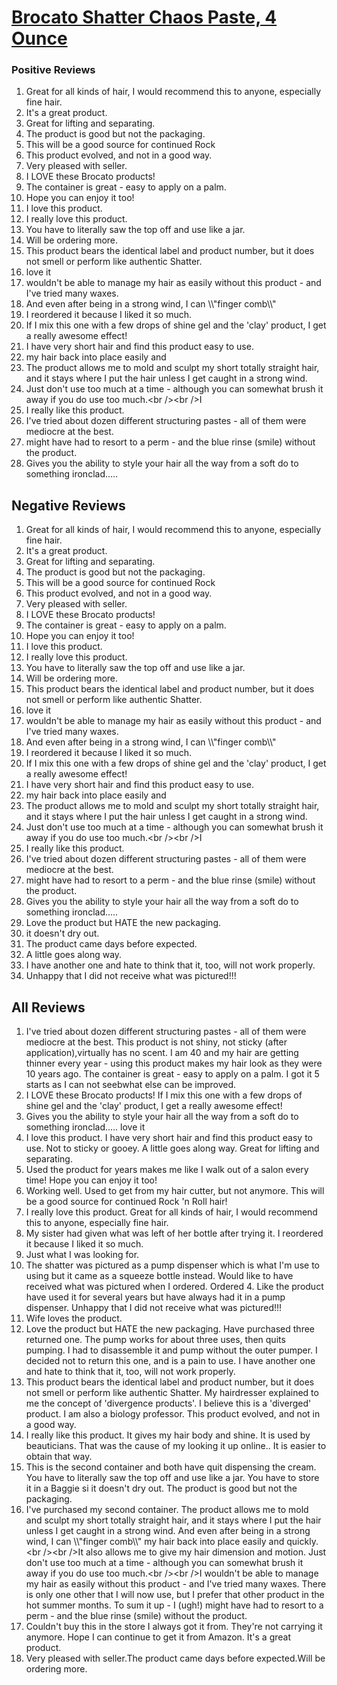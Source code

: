 # [Brocato Shatter Chaos Paste, 4 Ounce](https://products.checkmycream.com/products/Brocato-Shatter-Chaos-Paste-4-Ounce.html)

### Positive Reviews

<ol>
      <li>Great for all kinds of hair, I would recommend  this to anyone, especially fine hair.</li>
      <li>It&#x27;s a great product.</li>
      <li>Great for lifting and separating.</li>
      <li>The product is good but not the packaging.</li>
      <li>This will be a good source for continued Rock</li>
      <li>This product evolved, and not in a good way.</li>
      <li>Very pleased with seller.</li>
      <li>I LOVE these Brocato products!  </li>
      <li>The container is great - easy to apply on a palm.   </li>
      <li>Hope you can enjoy it too!</li>
      <li>I love this product.  </li>
      <li>I really  love this product.  </li>
      <li>You have to literally saw the top off and use like a jar.  </li>
      <li>Will be ordering more.</li>
      <li>This product bears the identical label and product number, but it does not smell or perform like authentic Shatter.  </li>
      <li>love it</li>
      <li>wouldn&#x27;t be able to manage my hair as easily without this product - and I&#x27;ve tried many waxes.  </li>
      <li>And even after being in a strong wind, I can \\&quot;finger comb\\&quot;</li>
      <li>I reordered it because I liked it so much.</li>
      <li>If I mix this one with a few drops of shine gel and the &#x27;clay&#x27; product, I get a really awesome effect!</li>
      <li>I have very short hair and find this product easy to use.  </li>
      <li>my hair back into place easily and</li>
      <li>The product allows me to mold and sculpt my short totally straight hair, and it stays where I put the hair unless I get caught in a strong wind.  </li>
      <li>Just don&#x27;t use too much at a time - although you can somewhat brush it away if you do use too much.&lt;br /&gt;&lt;br /&gt;I</li>
      <li>I really like this product.  </li>
      <li>I&#x27;ve tried about dozen different structuring pastes - all of them were mediocre  at the best.   </li>
      <li>might have had to resort to a perm - and the blue rinse (smile) without the product.</li>
      <li>Gives you the ability to style your hair all the way from a soft do to something ironclad.....</li>
</ol>


<h2>Negative Reviews</h2>
<ol>
<li> Great for all kinds of hair, I would recommend  this to anyone, especially fine hair.</li>
<li> It&#x27;s a great product.</li>
<li> Great for lifting and separating.</li>
<li> The product is good but not the packaging.</li>
<li> This will be a good source for continued Rock</li>
<li> This product evolved, and not in a good way.</li>
<li> Very pleased with seller.</li>
<li> I LOVE these Brocato products!  </li>
<li> The container is great - easy to apply on a palm.   </li>
<li> Hope you can enjoy it too!</li>
<li> I love this product.  </li>
<li> I really  love this product.  </li>
<li> You have to literally saw the top off and use like a jar.  </li>
<li> Will be ordering more.</li>
<li> This product bears the identical label and product number, but it does not smell or perform like authentic Shatter.  </li>
<li> love it</li>
<li> wouldn&#x27;t be able to manage my hair as easily without this product - and I&#x27;ve tried many waxes.  </li>
<li> And even after being in a strong wind, I can \\&quot;finger comb\\&quot;</li>
<li> I reordered it because I liked it so much.</li>
<li> If I mix this one with a few drops of shine gel and the &#x27;clay&#x27; product, I get a really awesome effect!</li>
<li> I have very short hair and find this product easy to use.  </li>
<li> my hair back into place easily and</li>
<li> The product allows me to mold and sculpt my short totally straight hair, and it stays where I put the hair unless I get caught in a strong wind.  </li>
<li> Just don&#x27;t use too much at a time - although you can somewhat brush it away if you do use too much.&lt;br /&gt;&lt;br /&gt;I</li>
<li> I really like this product.  </li>
<li> I&#x27;ve tried about dozen different structuring pastes - all of them were mediocre  at the best.   </li>
<li> might have had to resort to a perm - and the blue rinse (smile) without the product.</li>
<li> Gives you the ability to style your hair all the way from a soft do to something ironclad.....</li>
<li> Love the product but HATE the new packaging.  </li>
<li> it doesn&#x27;t dry out.  </li>
<li> The product came days before expected.</li>
<li> A little goes along way.</li>
<li> I have another one and hate to think that it, too, will not work properly.</li>
<li> Unhappy that I did not receive what was pictured!!!</li>
</ol>

<h2>All Reviews</h2>

<ol>
    <li> I&#x27;ve tried about dozen different structuring pastes - all of them were mediocre  at the best.   This product is not shiny, not sticky (after application),virtually has no scent.   I am 40 and my hair are getting thinner every year - using this product makes my hair look as they were 10 years ago.  The container is great - easy to apply on a palm.   I got it 5 starts as I can not seebwhat else can be improved.</li>
    <li> I LOVE these Brocato products!  If I mix this one with a few drops of shine gel and the &#x27;clay&#x27; product, I get a really awesome effect!</li>
    <li> Gives you the ability to style your hair all the way from a soft do to something ironclad..... love it</li>
    <li> I love this product.  I have very short hair and find this product easy to use.  Not to sticky or gooey.  A little goes along way. Great for lifting and separating.</li>
    <li> Used the product for years makes me like I walk out of a salon every time! Hope you can enjoy it too!</li>
    <li> Working well.  Used to get from my hair cutter, but not anymore.  This will be a good source for continued Rock &#x27;n Roll hair!</li>
    <li> I really  love this product.  Great for all kinds of hair, I would recommend  this to anyone, especially fine hair.</li>
    <li> My sister had given what was left of her bottle after trying it. I reordered it because I liked it so much.</li>
    <li> Just what I was looking for.</li>
    <li> The shatter was pictured as a pump dispenser which is what I&#x27;m use to using but it came as a squeeze bottle instead.  Would like to have received what was pictured when I ordered.  Ordered 4.  Like the product have used it for several years but have always had it in a pump dispenser. Unhappy that I did not receive what was pictured!!!</li>
    <li> Wife loves the product.</li>
    <li> Love the product but HATE the new packaging.  Have purchased three returned one.  The pump works for about three uses, then quits pumping. I had to disassemble it and pump without the outer pumper.  I decided not to return this one, and is a pain to use.  I have another one and hate to think that it, too, will not work properly.</li>
    <li> This product bears the identical label and product number, but it does not smell or perform like authentic Shatter.  My hairdresser explained to me the concept of &#x27;divergence products&#x27;.  I believe this is a &#x27;diverged&#x27; product.  I am also a biology professor.  This product evolved, and not in a good way.</li>
    <li> I really like this product.  It  gives my hair body and shine.  It is used by beauticians.  That was the cause of my looking it up online.. It is easier to obtain that way.</li>
    <li> This is the second container and both have quit dispensing the cream.  You have to literally saw the top off and use like a jar.  You have to store it in a Baggie si it doesn&#x27;t dry out.  The product is good but not the packaging.</li>
    <li> I&#x27;ve purchased my second container.  The product allows me to mold and sculpt my short totally straight hair, and it stays where I put the hair unless I get caught in a strong wind.  And even after being in a strong wind, I can \\&quot;finger comb\\&quot; my hair back into place easily and quickly.&lt;br /&gt;&lt;br /&gt;It also allows me to give my hair dimension and motion.  Just don&#x27;t use too much at a time - although you can somewhat brush it away if you do use too much.&lt;br /&gt;&lt;br /&gt;I wouldn&#x27;t be able to manage my hair as easily without this product - and I&#x27;ve tried many waxes.  There is only one other that I will now use, but I prefer that other product in the hot summer months.  To sum it up - I (ugh!) might have had to resort to a perm - and the blue rinse (smile) without the product.</li>
    <li> Couldn&#x27;t buy this in the store I always got it from. They&#x27;re not carrying it anymore. Hope I can continue to get it from Amazon. It&#x27;s a great product.</li>
    <li> Very pleased with seller.The product came days before expected.Will be ordering more.</li>
</ol>




